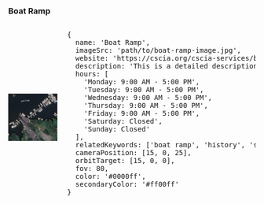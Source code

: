 ### Boat Ramp

<div style="display: flex; align-items: center;">
  <img src="./src/assets/detail-images/boatramp.png" alt="Boat Ramp" style="width: 100px; height: auto; margin-right: 20px;">
  <pre>
{
  name: 'Boat Ramp',
  imageSrc: 'path/to/boat-ramp-image.jpg',
  website: 'https://cscia.org/cscia-services/boat-slips-information/',
  description: 'This is a detailed description of the boat ramp. It provides extensive information about its history and services.',
  hours: [
    'Monday: 9:00 AM - 5:00 PM',
    'Tuesday: 9:00 AM - 5:00 PM',
    'Wednesday: 9:00 AM - 5:00 PM',
    'Thursday: 9:00 AM - 5:00 PM',
    'Friday: 9:00 AM - 5:00 PM',
    'Saturday: Closed',
    'Sunday: Closed'
  ],
  relatedKeywords: ['boat ramp', 'history', 'services'],
  cameraPosition: [15, 0, 25],
  orbitTarget: [15, 0, 0],
  fov: 80,
  color: '#0000ff',
  secondaryColor: '#ff00ff'
}
  </pre>
</div>
